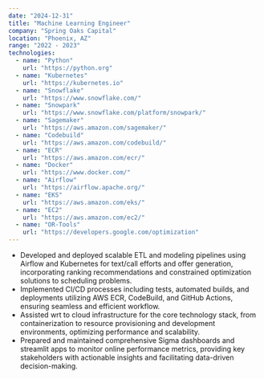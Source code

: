 ```yaml
---
date: "2024-12-31"
title: "Machine Learning Engineer"
company: "Spring Oaks Capital"
location: "Phoenix, AZ"
range: "2022 - 2023"
technologies:
  - name: "Python"
    url: "https://python.org"
  - name: "Kubernetes"
    url: "https://kubernetes.io"
  - name: "Snowflake"
    url: "https://www.snowflake.com/"
  - name: "Snowpark"
    url: "https://www.snowflake.com/platform/snowpark/"
  - name: "Sagemaker"
    url: "https://aws.amazon.com/sagemaker/"
  - name: "Codebuild"
    url: "https://aws.amazon.com/codebuild/"
  - name: "ECR"
    url: "https://aws.amazon.com/ecr/"
  - name: "Docker"
    url: "https://www.docker.com/"
  - name: "Airflow"
    url: "https://airflow.apache.org/"
  - name: "EKS"
    url: "https://aws.amazon.com/eks/"
  - name: "EC2"
    url: "https://aws.amazon.com/ec2/"
  - name: "OR-Tools"
    url: "https://developers.google.com/optimization"
---
```


- Developed and deployed scalable ETL and modeling pipelines using Airflow and Kubernetes for text/call efforts and offer generation, incorporating ranking recommendations and constrained optimization solutions to scheduling problems.
- Implemented CI/CD processes including tests, automated builds, and deployments utilizing AWS ECR, CodeBuild, and GitHub Actions, ensuring seamless and efficient workflow.
- Assisted wrt to cloud infrastructure for the core technology stack, from containerization to resource provisioning and development environments, optimizing performance and scalability.
- Prepared and maintained comprehensive Sigma dashboards and streamlit apps to monitor online performance metrics, providing key stakeholders with actionable insights and facilitating data-driven decision-making.
